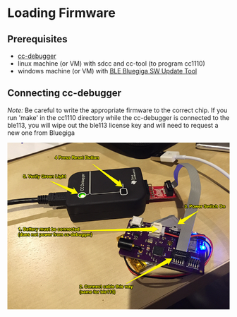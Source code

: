 # Loading Firmware


## Prerequisites

* [cc-debugger](http://www.ti.com/tool/cc-debugger)
* linux machine (or VM) with sdcc and cc-tool (to program cc1110)
* windows machine (or VM) with [BLE Bluegiga SW Update Tool](https://www.bluegiga.com/en-US/products/software-bluegiga-bluetooth-smart/)

## Connecting cc-debugger

*Note:* Be careful to write the appropriate firmware to the correct chip.  If you run 'make' in the cc1110 directory while the cc-debugger is connected to the ble113, you will wipe out the ble113 license key and will need to request a new one from Bluegiga

![cc-debugger connection illustration](ccdbg.png)
